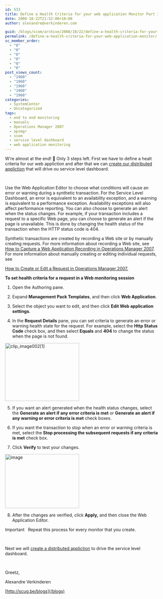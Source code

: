 ```yaml
---
id: 533
title: Define a Health Criteria for your web application Monitor Part III
date: 2008-10-22T21:52:00+10:00
author: alexandre@verkinderen.com

guid: /blogs/scom/archive/2008/10/22/define-a-health-criteria-for-your-web-application-monitor.aspx
permalink: /define-a-health-criteria-for-your-web-application-monitor/
sc_member_order:
  - "0"
  - "0"
  - "0"
  - "0"
  - "0"
  - "0"
post_views_count:
  - "1960"
  - "1960"
  - "1960"
  - "1960"
  - "1960"
categories:
  - SystemCenter
  - Uncategorized
tags:
  - end to end monitoring
  - manuals
  - Operations Manager 2007
  - opsmgr
  - scom
  - service level dashboard
  - web application monitoring
---
```

W&#8217;re almost at the end! 🙂 Only 3 steps left. First we have to define a healt criteria for our web appliction and after that we can [create our distributed appliction](/blogs/scom/archive/2008/10/22/creating-the-distributed-application-models-to-drive-the-service-level-dashboard.aspx) that will drive ou service level dashboard.

&#160;

Use the Web Application Editor to choose what conditions will cause an error or warning during a synthetic transaction. For the Service Level Dashboard, an error is equivalent to an availability exception, and a warning is equivalent to a performance exception. Availability exceptions will also affect performance reporting. You can also choose to generate an alert when the status changes. For example, if your transaction includes a request to a specific Web page, you can choose to generate an alert if the page is unavailable. This is done by changing the health status of the transaction when the HTTP status code is 404. 

Synthetic transactions are created by recording a Web site or by manually creating requests. For more information about recording a Web site, see [How to Capture a Web Application Recording in Operations Manager 2007](/blogs/scom/archive/2008/10/18/create-a-web-application-monitor-in-opsmgr.aspx). For more information about manually creating or editing individual requests, see 

[How to Create or Edit a Request in Operations Manager 2007.](/blogs/scom/archive/2008/10/19/add-a-recording-to-an-existing-web-application-object.aspx)

**To set health criteria for a request in a Web monitoring session** 

1. Open the Authoring pane. 

2. Expand **Management Pack Templates**, and then click **Web Application**. 

3. Select the object you want to edit, and then click **Edit Web application settings**. 

4. In the **Request Details** pane, you can set criteria to generate an error or warning health state for the request. For example, select the **Http Status Code** check box, and then select **Equals** and **404** to change the status when the page is not found. 

[<img style="border-right: 0px;border-top: 0px;border-left: 0px;border-bottom: 0px" height="191" alt="clip_image002[1]" src="http://scug.be/scom/files/2012/06/clip_image002[1_5D005F00_thumb_7F080B9C.jpg" width="244" border="0" />](http://scug.be/scom/files/2012/06/clip_image002[1_5D005F00_5AC3271A.jpg)

5. If you want an alert generated when the health status changes, select the **Generate an alert if any error criteria is met** or **Generate an alert if any warning or error criteria is met** check boxes. 

6. If you want the transaction to stop when an error or warning criteria is met, select the **Stop processing the subsequent requests if any criteria is met** check box. 

7. Click **Verify** to test your changes. 

[<img style="border-right: 0px;border-top: 0px;border-left: 0px;border-bottom: 0px" height="178" alt="image" src="https://mscloudstorage.blob.core.windows.net/mscloudstorage//2012/06/image_thumb_74F36A71.png" width="244" border="0" />](http://scug.be/scom/files/2012/06/image_65A00862.png) 

8. After the changes are verified, click **Apply,** and then close the Web Application Editor. 

Important&#160;&#160; Repeat this process for every monitor that you create. 

&#160;

Next we will [create a distributed appliction](/blogs/scom/archive/2008/10/22/creating-the-distributed-application-models-to-drive-the-service-level-dashboard.aspx) to drive the service level dashboard.

&#160;

Greetz,

Alexandre Verkinderen

[http://scug.be/blogs](/blogs)
